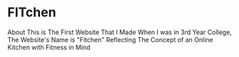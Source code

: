 # FITchen
 About This is The First Website That I Made When I was in 3rd Year College, The Website's Name is "Fitchen" Reflecting The Concept of an Online Kitchen with Fitness in Mind
